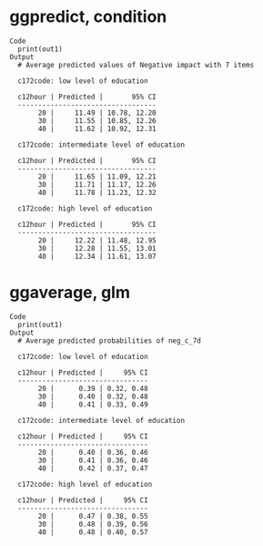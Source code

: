 # ggpredict, condition

    Code
      print(out1)
    Output
      # Average predicted values of Negative impact with 7 items
      
      c172code: low level of education
      
      c12hour | Predicted |       95% CI
      ----------------------------------
           20 |     11.49 | 10.78, 12.20
           30 |     11.55 | 10.85, 12.26
           40 |     11.62 | 10.92, 12.31
      
      c172code: intermediate level of education
      
      c12hour | Predicted |       95% CI
      ----------------------------------
           20 |     11.65 | 11.09, 12.21
           30 |     11.71 | 11.17, 12.26
           40 |     11.78 | 11.23, 12.32
      
      c172code: high level of education
      
      c12hour | Predicted |       95% CI
      ----------------------------------
           20 |     12.22 | 11.48, 12.95
           30 |     12.28 | 11.55, 13.01
           40 |     12.34 | 11.61, 13.07
      

# ggaverage, glm

    Code
      print(out1)
    Output
      # Average predicted probabilities of neg_c_7d
      
      c172code: low level of education
      
      c12hour | Predicted |     95% CI
      --------------------------------
           20 |      0.39 | 0.32, 0.48
           30 |      0.40 | 0.32, 0.48
           40 |      0.41 | 0.33, 0.49
      
      c172code: intermediate level of education
      
      c12hour | Predicted |     95% CI
      --------------------------------
           20 |      0.40 | 0.36, 0.46
           30 |      0.41 | 0.36, 0.46
           40 |      0.42 | 0.37, 0.47
      
      c172code: high level of education
      
      c12hour | Predicted |     95% CI
      --------------------------------
           20 |      0.47 | 0.38, 0.55
           30 |      0.48 | 0.39, 0.56
           40 |      0.48 | 0.40, 0.57
      

